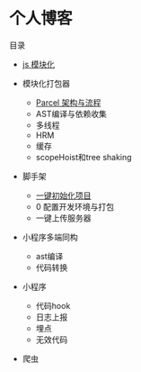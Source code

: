 # 个人博客

目录

- [js 模块化](https://github.com/Li13/module)

- 模块化打包器
  - [Parcel 架构与流程](https://github.com/Li13/blog/tree/master/Parcel)
  - AST编译与依赖收集
  - 多线程
  - HRM
  - 缓存
  - scopeHoist和tree shaking

- 脚手架
  - [一键初始化项目](https://github.com/Li13/my-cli/tree/master/cli-create)
  - 0 配置开发环境与打包
  - 一键上传服务器

- 小程序多端同构
  - ast编译
  - 代码转换

- 小程序
  - 代码hook
  - 日志上报
  - 埋点
  - 无效代码

- 爬虫



